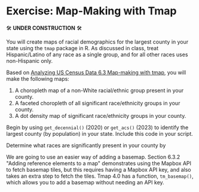 # Exercise: Map-Making with Tmap

🛠️ **UNDER CONSTRUCTION** 🛠️

You will create maps of racial demographics for the largest county in your state using the `tmap` package in R. As discussed in class, treat Hispanic/Latino of any race as a single group, and for all other races uses non-Hispanic only.

Based on [Analyzing US Census Data 6.3 Map-making with tmap](https://walker-data.com/census-r/mapping-census-data-with-r.html#map-making-with-tmap), you will make the following maps:

1. A choropleth map of a non-White racial/ethnic group present in your county.
2. A faceted choropleth of all significant race/ethnicity groups in your county.
3. A dot density map of significant race/ethnicity groups in your county.

Begin by using `get_decennial()` (2020) or `get_acs()` (2023) to identify the largest county (by population) in your state. Include this code in your script.

Determine what races are significantly present in your county by 

We are going to use an easier way of adding a basemap. Section 6.3.2 "Adding reference elements to a map" demonstrates using the Mapbox API to fetch basemap tiles, but this requires having a Mapbox API key, and also takes an extra step to fetch the tiles. Tmap 4.0 has a function, `tm_basemap()`, which allows you to add a basemap without needing an API key.

